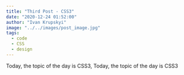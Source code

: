 ```yaml
---
title: "Third Post - CSS3"
date: "2020-12-24 01:52:00"
author: "Ivan Krupskyi"
image: "../../images/post_image.jpg"
tags:
  - code
  - CSS
  - design
---
```


Today, the topic of the day is CSS3, Today, the topic of the day is CSS3
